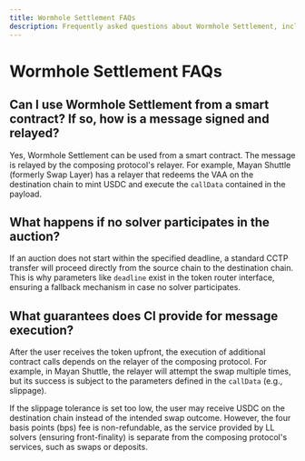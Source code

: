```yaml
---
title: Wormhole Settlement FAQs
description: Frequently asked questions about Wormhole Settlement, including smart contract usage, auction fallback, and message execution. 
---
```


# Wormhole Settlement FAQs

## Can I use Wormhole Settlement from a smart contract? If so, how is a message signed and relayed?

Yes, Wormhole Settlement can be used from a smart contract. The message is relayed by the composing protocol's relayer. For example, Mayan Shuttle (formerly Swap Layer) has a relayer that redeems the VAA on the destination chain to mint USDC and execute the `callData` contained in the payload.

## What happens if no solver participates in the auction?

If an auction does not start within the specified deadline, a standard CCTP transfer will proceed directly from the source chain to the destination chain. This is why parameters like `deadline` exist in the token router interface, ensuring a fallback mechanism in case no solver participates.

## What guarantees does CI provide for message execution?

After the user receives the token upfront, the execution of additional contract calls depends on the relayer of the composing protocol. For example, in Mayan Shuttle, the relayer will attempt the swap multiple times, but its success is subject to the parameters defined in the `callData` (e.g., slippage).

If the slippage tolerance is set too low, the user may receive USDC on the destination chain instead of the intended swap outcome. However, the four basis points (bps) fee is non-refundable, as the service provided by LL solvers (ensuring front-finality) is separate from the composing protocol's services, such as swaps or deposits.


